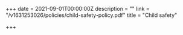 +++
date = 2021-09-01T00:00:00Z
description = ""
link = "/v1631253026/policies/child-safety-policy.pdf"
title = "Child safety"

+++

